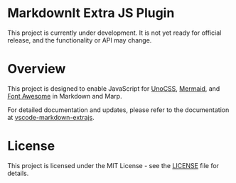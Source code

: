 # MarkdownIt Extra JS Plugin

This project is currently under development. It is not yet ready for official
release, and the functionality or API may change.

# Overview

This project is designed to enable JavaScript for [UnoCSS](https://unocss.dev/), [Mermaid](https://mermaid.js.org/), and [Font Awesome](https://fontawesome.com/) in Markdown and Marp.

For detailed documentation and updates, please refer to the documentation at [vscode-markdown-extrajs](https://github.com/morish000/markdown-it-extrajs/blob/main/vscode-markdown-extrajs/README.md).

# License

This project is licensed under the MIT License - see the [LICENSE](LICENSE) file
for details.
